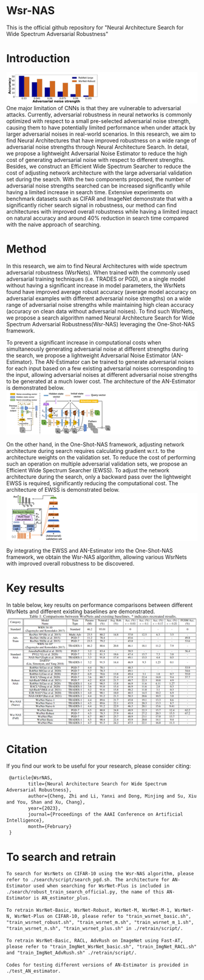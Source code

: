 # Wsr-NAS

This is the official github repository for "Neural Architecture Search for Wide Spectrum Adversarial Robustness"

# Introduction
![alt text](https://github.com/zhicheng2T0/Wsr-NAS/blob/master/demo2.PNG)
One major limitation of CNNs is that they are vulnerable to adversarial attacks. Currently, adversarial robustness in neural networks is commonly optimized with respect to a small pre-selected adversarial noise strength, causing them to have potentially limited performance when under attack by larger adversarial noises in real-world scenarios. In this research, we aim to find Neural Architectures that have improved robustness on a wide range of adversarial noise strengths through Neural Architecture Search. In detail, we propose a lightweight Adversarial Noise Estimator to reduce the high cost of generating adversarial noise with respect to different strengths. Besides, we construct an Efficient Wide Spectrum Searcher to reduce the cost of adjusting network architecture with the large adversarial validation set during the search. With the two components proposed, the number of adversarial noise strengths searched can be increased significantly while having a limited increase in search time. Extensive experiments on benchmark datasets such as CIFAR and ImageNet demonstrate that with a significantly richer search signal in robustness, our method can find architectures with improved overall robustness while having a limited impact on natural accuracy and around 40% reduction in search time compared with the naive approach of searching.

# Method
In this research, we aim to find Neural Architectures with wide spectrum adversarial robustness (WsrNets). When trained with the commonly used adversarial training techniques (i.e. TRADES or PGD), on a single model without having a significant increase in model parameters, the WsrNets found have improved average robust accuracy (average model accuracy on adversarial examples with different adversarial noise strengths) on a wide range of adversarial noise strengths while maintaining high clean accuracy (accuracy on clean data without adversarial noises). To find such WsrNets, we propose a search algorithm named Neural Architecture Search for Wide Spectrum Adversarial Robustness(Wsr-NAS) leveraging the One-Shot-NAS framework. 

To prevent a significant increase in computational costs when simultaneously generating adversarial noise at different strengths during the search, we propose a lightweight Adversarial Noise Estimator (AN-Estimator). The AN-Estimator can be trained to generate adversarial noises for each input based on a few existing adversarial noises corresponding to the input, allowing adversarial noises at different adversarial noise strengths to be generated at a much lower cost. The architecture of the AN-Estimator is demonstrated below.
![alt text](https://github.com/zhicheng2T0/Wsr-NAS/blob/master/ane.PNG)

On the other hand, in the One-Shot-NAS framework, adjusting network architecture during search requires calculating gradient w.r.t. to the architecture weights on the validation set. To reduce the cost of performing such an operation on multiple adversarial validation sets, we propose an Efficient Wide Spectrum Searcher (EWSS). To adjust the network architecture during the search, only a backward pass over the lightweight EWSS is required, significantly reducing the computational cost. The architecture of EWSS is demonstrated below.
![alt text](https://github.com/zhicheng2T0/Wsr-NAS/blob/master/ewss.PNG)

By integrating the EWSS and AN-Estimator into the One-Shot-NAS framework, we obtain the Wsr-NAS algorithm, allowing various WsrNets with improved overall robustness to be discovered.

# Key results
In table below, key results on performance comparisons between different WsrNets and different existing baselines are demonstrated.
![alt text](https://github.com/zhicheng2T0/Wsr-NAS/blob/master/key_results.PNG)

# Citation
If you find our work to be useful for your research, please consider citing:

     @article{WsrNAS, 
            title={Neural Architecture Search for Wide Spectrum Adversarial Robustness}, 
            author={Cheng, Zhi and Li, Yanxi and Dong, Minjing and Su, Xiu and You, Shan and Xu, Chang}, 
            year={2023},  
            journal={Proceedings of the AAAI Conference on Artificial Intelligence}, 
            month={February}
     }

# To search and retrain

    To search for WsrNets on CIFAR-10 using the Wsr-NAS algorithm, please refer to ./search/script/search_pgd.sh. The architecture for AN-Estimator used when searching for WsrNet-Plus is included in ./search/robust_train_search_official.py, the name of this AN-Estimator is AN_estimator_plus.

    To retrain WsrNet-Basic, WsrNet-Robust, WsrNet-M, WsrNet-M-1, WsrNet-N, WsrNet-Plus on CIFAR-10, please refer to "train_wsrnet_basic.sh", "train_wsrnet_robust.sh", "train_wsrnet_m.sh", "train_wsrnet_m_1.sh", "train_wsrnet_n.sh", "train_wsrnet_plus.sh" in ./retrain/script/.

    To retrain WsrNet-Basic, RACL, AdvRush on ImageNet using Fast-AT, please refer to "train_ImgNet_WsrNet_basic.sh", "train_ImgNet_RACL.sh" and "train_ImgNet_AdvRush.sh" ./retrain/script/.

    Codes for testing different versions of AN-Estimator is provided in ./test_AN_estimator.
